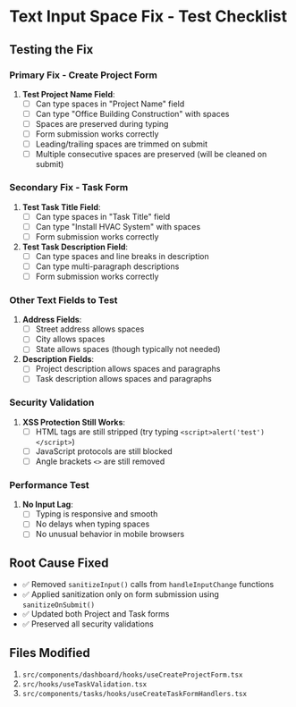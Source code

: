 # Text Input Space Fix - Test Checklist

## Testing the Fix

### Primary Fix - Create Project Form
1. **Test Project Name Field**:
   - [ ] Can type spaces in "Project Name" field
   - [ ] Can type "Office Building Construction" with spaces
   - [ ] Spaces are preserved during typing
   - [ ] Form submission works correctly
   - [ ] Leading/trailing spaces are trimmed on submit
   - [ ] Multiple consecutive spaces are preserved (will be cleaned on submit)

### Secondary Fix - Task Form
1. **Test Task Title Field**:
   - [ ] Can type spaces in "Task Title" field
   - [ ] Can type "Install HVAC System" with spaces
   - [ ] Form submission works correctly

2. **Test Task Description Field**:
   - [ ] Can type spaces and line breaks in description
   - [ ] Can type multi-paragraph descriptions
   - [ ] Form submission works correctly

### Other Text Fields to Test
1. **Address Fields**:
   - [ ] Street address allows spaces
   - [ ] City allows spaces
   - [ ] State allows spaces (though typically not needed)

2. **Description Fields**:
   - [ ] Project description allows spaces and paragraphs
   - [ ] Task description allows spaces and paragraphs

### Security Validation
1. **XSS Protection Still Works**:
   - [ ] HTML tags are still stripped (try typing `<script>alert('test')</script>`)
   - [ ] JavaScript protocols are still blocked
   - [ ] Angle brackets `<>` are still removed

### Performance Test
1. **No Input Lag**:
   - [ ] Typing is responsive and smooth
   - [ ] No delays when typing spaces
   - [ ] No unusual behavior in mobile browsers

## Root Cause Fixed
- ✅ Removed `sanitizeInput()` calls from `handleInputChange` functions
- ✅ Applied sanitization only on form submission using `sanitizeOnSubmit()`
- ✅ Updated both Project and Task forms
- ✅ Preserved all security validations

## Files Modified
1. `src/components/dashboard/hooks/useCreateProjectForm.tsx`
2. `src/hooks/useTaskValidation.tsx`
3. `src/components/tasks/hooks/useCreateTaskFormHandlers.tsx`